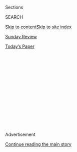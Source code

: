 <div id="app">

<div>

<div>

<div>

<div class="NYTAppHideMasthead css-1q2w90k e1suatyy0">

<div class="section css-ui9rw0 e1suatyy2">

<div class="css-eph4ug er09x8g0">

<div class="css-6n7j50">

</div>

<span class="css-1dv1kvn">Sections</span>

<div class="css-10488qs">

<span class="css-1dv1kvn">SEARCH</span>

</div>

[Skip to content](#site-content)[Skip to site index](#site-index)

</div>

<div id="masthead-section-label" class="css-1wr3we4 eaxe0e00">

[Sunday Review](https://www.nytimes.com/section/opinion/sunday)

</div>

<div class="css-10698na e1huz5gh0">

</div>

</div>

<div id="masthead-bar-one" class="section hasLinks css-15hmgas e1csuq9d3">

<div class="css-uqyvli e1csuq9d0">

</div>

<div class="css-1uqjmks e1csuq9d1">

</div>

<div class="css-9e9ivx">

[](https://myaccount.nytimes.com/auth/login?response_type=cookie&client_id=vi)

</div>

<div class="css-1bvtpon e1csuq9d2">

[Today’s Paper](https://www.nytimes.com/section/todayspaper)

</div>

</div>

</div>

</div>

<div data-aria-hidden="false">

<div id="site-content" role="main">

<div>

<div class="css-1aor85t" style="opacity:0.000000001;z-index:-1;visibility:hidden">

<div class="css-1hqnpie">

<div class="css-epjblv">

<span class="css-17xtcya">[Sunday
Review](/section/opinion/sunday)</span><span class="css-x15j1o">|</span><span class="css-fwqvlz">Why
Edmund Burke Still Matters</span>

</div>

<div class="css-k008qs">

<div class="css-1iwv8en">

<span class="css-18z7m18"></span>

<div>

</div>

</div>

<span class="css-1n6z4y">https://nyti.ms/3gF4054</span>

<div class="css-1705lsu">

<div class="css-4xjgmj">

<div class="css-4skfbu" role="toolbar" data-aria-label="Social Media Share buttons, Save button, and Comments Panel with current comment count" data-testid="share-tools">

  - 
  - 
  - 
  - 
    
    <div class="css-6n7j50">
    
    </div>

  - 
  - 

</div>

</div>

</div>

</div>

</div>

</div>

<div id="NYT_TOP_BANNER_REGION" class="css-13pd83m">

</div>

<div id="top-wrapper" class="css-1sy8kpn">

<div id="top-slug" class="css-l9onyx">

Advertisement

</div>

[Continue reading the main story](#after-top)

<div class="ad top-wrapper" style="text-align:center;height:100%;display:block;min-height:250px">

<div id="top" class="place-ad" data-position="top" data-size-key="top">

</div>

</div>

<div id="after-top">

</div>

</div>

<div>

<div class="css-v5btjw etb61u70">

<div class="css-v05ibm etb61u71">

[Opinion](/section/opinion)

</div>

</div>

<div id="sponsor-wrapper" class="css-1hyfx7x">

<div id="sponsor-slug" class="css-19vbshk">

Supported by

</div>

[Continue reading the main story](#after-sponsor)

<div id="sponsor" class="ad sponsor-wrapper" style="text-align:center;height:100%;display:block">

</div>

<div id="after-sponsor">

</div>

</div>

<div class="css-186x18t">

</div>

<div class="css-1vkm6nb ehdk2mb0">

# Why Edmund Burke Still Matters

</div>

He reminds us it’s hard to respect democratic political institutions
while disdaining the founders of those institutions.

<div class="css-18e8msd">

<div class="css-vp77d3 epjyd6m0">

<div class="css-1p10dcb ey68jwv0" data-aria-hidden="true">

[![Bret
Stephens](https://static01.nyt.com/images/2017/08/27/insider/bretstephens/bretstephens-thumbLarge-v6.png
"Bret Stephens")](https://www.nytimes.com/by/bret-stephens)

</div>

<div class="css-1baulvz">

By [<span class="css-1baulvz last-byline" itemprop="name">Bret
Stephens</span>](https://www.nytimes.com/by/bret-stephens)

<div class="css-8atqhb">

Opinion Columnist

</div>

</div>

</div>

  - Aug. 5, 2020

  - 
    
    <div class="css-4xjgmj">
    
    <div class="css-d8bdto" role="toolbar" data-aria-label="Social Media Share buttons, Save button, and Comments Panel with current comment count" data-testid="share-tools">
    
      - 
      - 
      - 
      - 
        
        <div class="css-6n7j50">
        
        </div>
    
      - 
      - 
    
    </div>
    
    </div>

</div>

<div class="css-79elbk" data-testid="photoviewer-wrapper">

<div class="css-z3e15g" data-testid="photoviewer-wrapper-hidden">

</div>

<div class="css-1a48zt4 ehw59r15" data-testid="photoviewer-children">

![<span class="css-16f3y1r e13ogyst0" data-aria-hidden="true">Edmund
Burke in Britain’s House of
Commons.</span><span class="css-cnj6d5 e1z0qqy90" itemprop="copyrightHolder"><span class="css-1ly73wi e1tej78p0">Credit...</span><span><span>Photo12/Universal
Images Group, via Getty
Images</span></span></span>](https://static01.nyt.com/images/2020/08/09/opinion/sunday/07Stephens/07Stephens-articleLarge.jpg?quality=75&auto=webp&disable=upscale)

</div>

</div>

</div>

<div class="section meteredContent css-1r7ky0e" name="articleBody" itemprop="articleBody">

<div class="css-1fanzo5 StoryBodyCompanionColumn">

<div class="css-53u6y8">

Had it not been for the revolution in France, Edmund Burke would likely
have been remembered, a bit vaguely, as an 18th-century
philosopher-statesman of extravagant rhetorical gifts but frustratingly
ambivalent views. The Irish-born member of the British Parliament was
sympathetic to the grievances of the American colonies but not (like his
onetime friend Thomas Paine) an enthusiastic champion of their
independence; an acerbic critic of George III but a firm defender of
monarchy; a staunch opponent of English rapacity in India but a
supporter of British Empire; an advocate for the gradual emancipation of
at least some slaves, but no believer in equality.

He was also an unabashed snob. “The occupation of a hairdresser,” he
wrote, “cannot be a matter of honor to any person.”

Burke’s name endures because of his uncompromising opposition to the
French Revolution — a view he laid out as some of Britain’s more liberal
thinkers thought it represented humanity’s best hopes. “Reflections on
the Revolution in France” was published in November 1790, more than a
year after the fall of the Bastille but before the Reign of Terror, when
it still seemed possible that Louis XVI would survive as a
constitutional monarch and the country wouldn’t descend into a blood
bath.

Burke foresaw, more accurately than most of his great contemporaries,
what the revolution would bring: the executions of Louis and Marie
Antoinette; the ineffectuality of moderate revolutionary leaders (“a
sort of people who affect to proceed as if they thought that men may
deceive without fraud, rob without injustice, and overturn every thing
without violence”); the rise of a military dictator in the mold of
Napoleon; and a long European war in which the “Republic of Regicide”
would seek to subjugate the world in the name of liberating it.

</div>

</div>

<div class="css-1fanzo5 StoryBodyCompanionColumn">

<div class="css-53u6y8">

How did Burke get it right about the ultimate course of events in France
— and, by extension, so many subsequent revolutions that aimed to
establish morally enlightened societies and wound up producing despotism
and terror? The question is worth pondering in light of two main
ideological currents of today: the tear-it-all-down populism that has
swept so much of the right in the past five years and the
tear-it-all-down progressivism that threatens to sweep the left.

At the core of Burke’s view of the revolution is a profound
understanding of how easily things can be shattered in the name of moral
betterment, national purification and radical political transformation.
States, societies and personal consciences are not Lego-block
constructions to be disassembled and reassembled with ease. They are
more like tapestries, passed from one generation to the next, to be
carefully mended at one edge, gracefully enlarged on the other and
otherwise handled with caution lest a single pulled thread unravel the
entire pattern. “The nature of man is intricate; the objects of society
are of the greatest possible complexity,” Burke wrote. “And therefore no
simple disposition or direction of power can be suitable either to man’s
nature, or to the quality of his affairs.”

Burke’s objection to the French revolutionaries is that they paid so
little attention to this complexity: They were men of theory, not
experience. Men of experience tend to be cautious about gambling what
they have painstakingly gained. Men of theory tend to be reckless with
what they’ve inherited but never earned. “They have wrought underground
a mine that will blow up, at one grand explosion, all examples of
antiquity, all precedents, charters, and acts of parliament. They have
‘the rights of men.’ Against these there can be no prescriptions.”

Not that Burke was against rights per se. The usual caricature of Burke
is that he is the conservative’s conservative, a man for whom any type
of change was dangerous in practice and anathema on principle. That view
of him would have astonished his contemporaries, who knew him as a
champion of Catholic emancipation — the civil rights movement of his day
— and other reformist (and usually unpopular) causes.

A fairer reading of Burke would describe him as either a near-liberal or
a near-conservative — a man who defied easy categorization in his time
and defies it again in ours. He believed in limited government, gradual
reform, parliamentary sovereignty and, with caveats and qualifications,
individual rights. But he also believed that to secure rights, it wasn’t
enough simply to declare them on paper, codify them in law and claim
them as entitlements from a divine being or the general will. The
conditions of liberty had to be nurtured through prudent statesmanship,
moral education, national and local loyalties, attention to circumstance
and a healthy respect for the “latent wisdom” of long-established
customs and beliefs. If Burke lacked Thomas Jefferson’s clarity and
idealism, he never suffered from his hypocrisy.

</div>

</div>

<div class="css-1fanzo5 StoryBodyCompanionColumn">

<div class="css-53u6y8">

All of this may sound suspicious to modern readers, especially
progressive ones. But consider what Burke might have made of Trump and
Trumpism. He would have been bemused by the phrase “drain the swamp”: To
take the metaphor seriously, one would end up destroying all the life
within the swamp, leaving only mud. He would have been revolted by the
Trump family’s self-dealing: Among the great causes of Burke’s life was
his role in the impeachment of Warren Hastings, the de facto governor
general of India, for corrupt and cruel administration.

</div>

</div>

<div class="css-79elbk" data-testid="photoviewer-wrapper">

<div class="css-z3e15g" data-testid="photoviewer-wrapper-hidden">

</div>

<div class="css-1a48zt4 ehw59r15" data-testid="photoviewer-children">

![<span class="css-16f3y1r e13ogyst0" data-aria-hidden="true">President
Trump.</span><span class="css-cnj6d5 e1z0qqy90" itemprop="copyrightHolder"><span class="css-1ly73wi e1tej78p0">Credit...</span><span>Stefani
Reynolds for The New York
Times</span></span>](https://static01.nyt.com/images/2020/08/03/opinion/sunday/07Stephens4/merlin_175070103_ba2a528c-b545-4a2c-bbde-0c9750dd574e-articleLarge.jpg?quality=75&auto=webp&disable=upscale)

</div>

</div>

<div class="css-1fanzo5 StoryBodyCompanionColumn">

<div class="css-53u6y8">

Above all, Burke would have been disgusted by Trump’s manners. “Manners
are of more importance than laws,” [he
wrote](https://quod.lib.umich.edu/e/ecco/004903102.0001.000/1:4?rgn=div1;view=fulltext).

“The law touches us but here and there, and now and then. Manners are
what vex or soothe, corrupt or purify, exalt or debase, barbarize or
refine us …. They give their whole form and color to our lives.
According to their quality, they aid morals, they supply them, or they
totally destroy them.”

Burke’s understanding of the centrality of manners to norms, of norms to
morals, of morals to culture and of culture to the health of the
political order means that he would have been unimpressed by claims that
Trump had scored policy “wins,” like appointing conservative judges or
cutting the corporate tax rate. Those would have been baubles floating
in befouled waters.

Trump’s real legacy, in Burke’s eyes, would be his relentless debasement
of political culture: of personal propriety; of respect for
institutions; of care for tradition; of trust between citizens and civil
authority; of a society that believes — and has reason to believe — in
its own essential decency. “To make us love our country,” he wrote, “
our country ought to be lovely.”

Then again, Burke would have been no less withering in his views of the
far left. “You began ill,” he said of the French revolutionaries,
“because you began by despising everything that belonged to you.”

</div>

</div>

<div class="css-1fanzo5 StoryBodyCompanionColumn">

<div class="css-53u6y8">

For Burke, the materials of successful social change had to be found in
what the country already provided — historically, culturally,
institutionally — not in what it lacked. Britain became the most liberal
society of its day, Burke argued, because it held fast to what he called
“our *ancient*, indisputable laws and liberties,” handed down “as an
inheritance from our forefathers.” Inheritance, he added, “furnishes a
sure principle of transmission; without at all excluding a principle of
improvement.”

</div>

</div>

<div class="css-79elbk" data-testid="photoviewer-wrapper">

<div class="css-z3e15g" data-testid="photoviewer-wrapper-hidden">

</div>

<div class="css-1a48zt4 ehw59r15" data-testid="photoviewer-children">

<div class="css-1xdhyk6 erfvjey0">

<span class="css-1ly73wi e1tej78p0">Image</span>

<div class="css-zjzyr8">

<div data-testid="lazyimage-container" style="height:261px">

</div>

</div>

</div>

<span class="css-16f3y1r e13ogyst0" data-aria-hidden="true">A vandalized
statue of George Washington in Washington Square Park in New
York.</span><span class="css-cnj6d5 e1z0qqy90" itemprop="copyrightHolder"><span class="css-1ly73wi e1tej78p0">Credit...</span><span>Jason
Szenes/EPA, via Shutterstock</span></span>

</div>

</div>

<div class="css-1fanzo5 StoryBodyCompanionColumn">

<div class="css-53u6y8">

The people now pulling down statues of Thomas Jefferson and George
Washington and [spray-painting
“1619”](https://www.nytimes.com/2020/06/26/opinion/statues-protests.html)
on them may believe they are striking a blow against the racial
hypocrisy of the founding fathers. But if Burke were alive now, he would
likely note that people who trade ancient liberties — freedom of speech,
for instance — for newfangled rights (freedom *from* speech) could soon
wind up with neither. He’d observe that it may not be easy to teach
respect for democratic political institutions while inculcating contempt
for the founders of those institutions. He’d suggest that if protesters
want to make the case for fuller equality for all Americans, better to
enlist the memory of the founders in their cause than hand them over to
their political opponents to champion. He’d caution that destructiveness
toward property tends to lead to violence toward people.

And he’d warn that the damage being done — to civil order, public
property and, most of all perhaps, to the values demonstrators claim to
champion — may not be easy to undo. “Rage and phrensy will pull down
more in half an hour, than prudence, deliberation and foresight can
build up in a hundred years.”

Because Burke champions a different concept of liberty than the one most
Americans cherish, it may be easy to dismiss his teachings as
interesting but ultimately irrelevant. George Will, in his magnum opus
“The Conservative Sensibility,” speaks of Burke as a
“throne-and-altar” conservative of little relevance to American
experience. Whatever else might be said of events in places like
Portland or Seattle, it is not the storming of the Bastille, and
wokeness isn’t Jacobinism — at least not yet. The time to write
“Reflections on the Revolutions in America” is still a ways off.

A ways off — but ever more visible on the horizon. To read and admire
Burke does not require us to embrace his views, much less treat him as a
prophet. But it’s an opportunity to learn something from a man who saw,
more clearly than most, how “very plausible schemes, with very pleasing
commencements, have often shameful and lamentable conclusions.”

*The Times is committed to publishing* [*a diversity of
letters*](https://www.nytimes.com/2019/01/31/opinion/letters/letters-to-editor-new-york-times-women.html)
*to the editor. We’d like to hear what you think about this or any of
our articles. Here are some*
[*tips*](https://help.nytimes.com/hc/en-us/articles/115014925288-How-to-submit-a-letter-to-the-editor)*.
And here’s our email:*
[*letters@nytimes.com*](mailto:letters@nytimes.com)*.*

*Follow The New York Times Opinion section on*
[*Facebook*](https://www.facebook.com/nytopinion)*,* [*Twitter
(@NYTopinion)*](http://twitter.com/NYTOpinion) *and*
[*Instagram*](https://www.instagram.com/nytopinion/)*.*

</div>

</div>

</div>

<div>

</div>

<div>

</div>

<div>

</div>

<div>

<div id="bottom-wrapper" class="css-1ede5it">

<div id="bottom-slug" class="css-l9onyx">

Advertisement

</div>

[Continue reading the main story](#after-bottom)

<div id="bottom" class="ad bottom-wrapper" style="text-align:center;height:100%;display:block;min-height:90px">

</div>

<div id="after-bottom">

</div>

</div>

</div>

</div>

</div>

## Site Index

<div>

</div>

## Site Information Navigation

  - [© <span>2020</span> <span>The New York Times
    Company</span>](https://help.nytimes.com/hc/en-us/articles/115014792127-Copyright-notice)

<!-- end list -->

  - [NYTCo](https://www.nytco.com/)
  - [Contact
    Us](https://help.nytimes.com/hc/en-us/articles/115015385887-Contact-Us)
  - [Work with us](https://www.nytco.com/careers/)
  - [Advertise](https://nytmediakit.com/)
  - [T Brand Studio](http://www.tbrandstudio.com/)
  - [Your Ad
    Choices](https://www.nytimes.com/privacy/cookie-policy#how-do-i-manage-trackers)
  - [Privacy](https://www.nytimes.com/privacy)
  - [Terms of
    Service](https://help.nytimes.com/hc/en-us/articles/115014893428-Terms-of-service)
  - [Terms of
    Sale](https://help.nytimes.com/hc/en-us/articles/115014893968-Terms-of-sale)
  - [Site Map](https://spiderbites.nytimes.com)
  - [Help](https://help.nytimes.com/hc/en-us)
  - [Subscriptions](https://www.nytimes.com/subscription?campaignId=37WXW)

</div>

</div>

</div>

</div>
